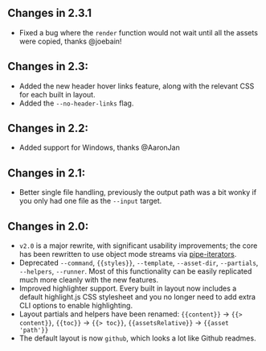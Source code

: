 ## Changes in 2.3.1

- Fixed a bug where the `render` function would not wait until all the assets were copied, thanks @joebain!

## Changes in 2.3:

- Added the new header hover links feature, along with the relevant CSS for each built in layout.
- Added the `--no-header-links` flag.

## Changes in 2.2:

- Added support for Windows, thanks @AaronJan

## Changes in 2.1:

- Better single file handling, previously the output path was a bit wonky if you only had one file as the `--input` target.

## Changes in 2.0:

- `v2.0` is a major rewrite, with significant usability improvements; the core has been rewritten to use object mode streams via [pipe-iterators](https://github.com/mixu/pipe-iterators).
- Deprecated `--command`, `{{styles}}`, `--template`, `--asset-dir`, `--partials`, `--helpers`, `--runner`. Most of this functionality can be easily replicated much more cleanly with the new features.
- Improved highlighter support. Every built in layout now includes a default highlight.js CSS stylesheet and you no longer need to add extra CLI options to enable highlighting.
- Layout partials and helpers have been renamed: `{{content}}` -> `{{> content}}`, `{{toc}}` -> `{{> toc}}`, `{{assetsRelative}}` -> `{{asset 'path'}}`
- The default layout is now `github`, which looks a lot like Github readmes.
